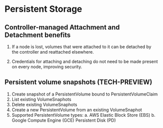 # Persistent Storage

## Controller-managed Attachment and Detachment benefits

  1. If a node is lost, volumes that were attached to it can be detached by the
     controller and reattached elsewhere.

  2. Credentials for attaching and detaching do not need to be made present on
     every node, improving security.

## Persistent volume snapshots (TECH-PREVIEW)

  1. Create snapshot of a PersistentVolume bound to PersistentVolumeClaim
  2. List existing VolumeSnaphots
  3. Delete existing VolumeSnaphots
  4. Create a new PersistentVolume from an existing VolumeSnaphot
  5. Supported PersistentVolume types:
    a. AWS Elastic Block Store (EBS)
    b. Google Compute Engine (GCE) Persistent Disk (PD)
